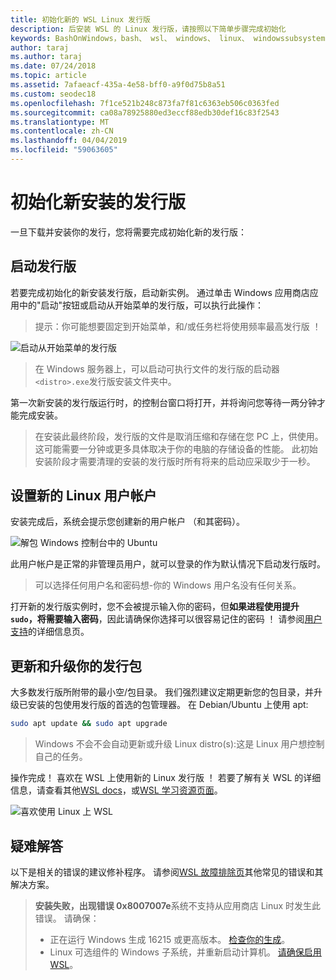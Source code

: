 ```yaml
---
title: 初始化新的 WSL Linux 发行版
description: 后安装 WSL 的 Linux 发行版，请按照以下简单步骤完成初始化
keywords: BashOnWindows，bash、 wsl、 windows、 linux、 windowssubsystem、 ubuntu、 debian、 suse、 windows 10 的 windows 子系统
author: taraj
ms.author: taraj
ms.date: 07/24/2018
ms.topic: article
ms.assetid: 7afaeacf-435a-4e58-bff0-a9f0d75b8a51
ms.custom: seodec18
ms.openlocfilehash: 7f1ce521b248c873fa7f81c6363eb506c0363fed
ms.sourcegitcommit: ca08a78925880ed3eccf88edb30def16c83f2543
ms.translationtype: MT
ms.contentlocale: zh-CN
ms.lasthandoff: 04/04/2019
ms.locfileid: "59063605"
---
```

# <a name="initializing-a-newly-installed-distro"></a>初始化新安装的发行版
一旦下载并安装你的发行，您将需要完成初始化新的发行版：

## <a name="launch-a-distro"></a>启动发行版
若要完成初始化的新安装发行版，启动新实例。 通过单击 Windows 应用商店应用中的"启动"按钮或启动从开始菜单的发行版，可以执行此操作：

> 提示：你可能想要固定到开始菜单，和/或任务栏将使用频率最高发行版 ！

![启动从开始菜单的发行版](media/start-menu.png)

> 在 Windows 服务器上，可以启动可执行文件的发行版的启动器`<distro>.exe`发行版安装文件夹中。

第一次新安装的发行版运行时，的控制台窗口将打开，并将询问您等待一两分钟才能完成安装。

> 在安装此最终阶段，发行版的文件是取消压缩和存储在您 PC 上，供使用。 这可能需要一分钟或更多具体取决于你的电脑的存储设备的性能。 此初始安装阶段才需要清理的安装的发行版时所有将来的启动应采取少于一秒。

## <a name="setting-up-a-new-linux-user-account"></a>设置新的 Linux 用户帐户

安装完成后，系统会提示您创建新的用户帐户 （和其密码）。 

![解包 Windows 控制台中的 Ubuntu](media/UbuntuInstall.png)

此用户帐户是正常的非管理员用户，就可以登录的作为默认情况下启动发行版时。

> 可以选择任何用户名和密码想-你的 Windows 用户名没有任何关系。 

打开新的发行版实例时，您不会被提示输入你的密码，但**如果进程使用提升`sudo`，将需要输入密码**，因此请确保你选择可以很容易记住的密码 ！ 请参阅[用户支持](user-support.md)的详细信息页。

## <a name="update--upgrade-your-distros-packages"></a>更新和升级你的发行包

大多数发行版所附带的最小空/包目录。 我们强烈建议定期更新您的包目录，并升级已安装的包使用发行版的首选的包管理器。 在 Debian/Ubuntu 上使用 apt:

```bash
sudo apt update && sudo apt upgrade
```

> Windows 不会不会自动更新或升级 Linux distro(s):这是 Linux 用户想控制自己的任务。

操作完成！ 喜欢在 WSL 上使用新的 Linux 发行版 ！ 若要了解有关 WSL 的详细信息，请查看其他[WSL docs](https://aka.ms/wsldocs)，或[WSL 学习资源页面](https://aka.ms/learnwsl)。

![喜欢使用 Linux 上 WSL](media/linux-on-wsl.png)

## <a name="troubleshooting"></a>疑难解答

以下是相关的错误的建议修补程序。 请参阅[WSL 故障排除页](troubleshooting.md)其他常见的错误和其解决方案。

> **安装失败，出现错误 0x8007007e**系统不支持从应用商店 Linux 时发生此错误。  请确保：
> * 正在运行 Windows 生成 16215 或更高版本。 [检查你的生成](troubleshooting.md#check-your-build-number)。
> * Linux 可选组件的 Windows 子系统，并重新启动计算机。  [请确保启用 WSL](troubleshooting.md#confirm-wsl-is-enabled)。
